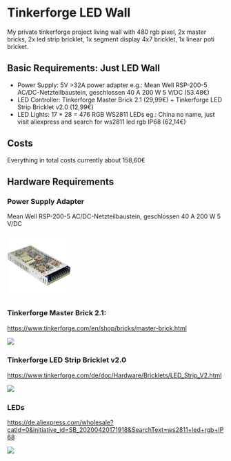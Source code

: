 # Tinkerforge LED Wall
My private tinkerforge project living wall with 480 rgb pixel, 2x master bricks, 2x led strip bricklet, 1x segment display 4x7 bricklet, 1x linear poti bricket.

## Basic Requirements: Just LED Wall
- Power Supply: 5V >32A power adapter e.g.: Mean Well RSP-200-5 AC/DC-Netzteilbaustein, geschlossen 40 A 200 W 5 V/DC (53.48€)
- LED Controller: Tinkerforge Master Brick 2.1 (29,99€) + Tinkerforge LED Strip Bricklet v2.0 (12,99€)
- LED Lights: 17 * 28 = 476 RGB WS2811 LEDs eg.: China no name, just visit aliexpress and search for ws2811 led rgb IP68 (62,14€)

## Costs
Everything in total costs currently about 158,60€

## Hardware Requirements
### Power Supply Adapter
Mean Well RSP-200-5 AC/DC-Netzteilbaustein, geschlossen 40 A 200 W 5 V/DC

<img src="img/mean-well-rsp-200-5-ac-dc-netzteilbaustein-geschlossen-40-a-200-w-5-v-dc.jpg" width="148">

### Tinkerforge Master Brick 2.1:
https://www.tinkerforge.com/en/shop/bricks/master-brick.html

<img src="https://www.tinkerforge.com/de/shop/media/catalog/product/cache/2/image/9df78eab33525d08d6e5fb8d27136e95/b/r/brick_master21_tilted_front_800.jpg" width="148">

### Tinkerforge LED Strip Bricklet v2.0
https://www.tinkerforge.com/de/doc/Hardware/Bricklets/LED_Strip_V2.html

<img src="https://www.tinkerforge.com/de/doc/_images/Bricklets/bricklet_led_strip_v2_tilted_800.jpg" width="148">

### LEDs  
https://de.aliexpress.com/wholesale?catId=0&initiative_id=SB_20200420171918&SearchText=ws2811+led+rgb+IP68

<img src="https://ae01.alicdn.com/kf/HTB1O83GHVXXXXXpXVXXq6xXFXXXO/A-12mm-WS2811-pixel-led-module-lamp-bulb-IP68-DC5V-full-color-RGBstring-christmas-light-Addressable.jpg"  width="148">

